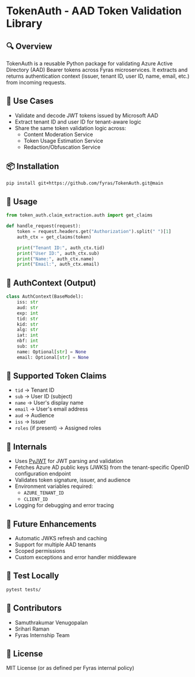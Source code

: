 # TokenAuth - AAD Token Validation Library

## 🔍 Overview

TokenAuth is a reusable Python package for validating Azure Active Directory (AAD) Bearer tokens across Fyras microservices. It extracts and returns authentication context (issuer, tenant ID, user ID, name, email, etc.) from incoming requests.

## 🎯 Use Cases

- Validate and decode JWT tokens issued by Microsoft AAD
- Extract tenant ID and user ID for tenant-aware logic
- Share the same token validation logic across:
  - Content Moderation Service
  - Token Usage Estimation Service
  - Redaction/Obfuscation Service

## 📦 Installation

```bash
pip install git+https://github.com/fyras/TokenAuth.git@main
```

## 🔧 Usage

```python
from token_auth.claim_extraction.auth import get_claims

def handle_request(request):
    token = request.headers.get("Authorization").split(" ")[1]
    auth_ctx = get_claims(token)

    print("Tenant ID:", auth_ctx.tid)
    print("User ID:", auth_ctx.sub)
    print("Name:", auth_ctx.name)
    print("Email:", auth_ctx.email)
```

## 🧱 AuthContext (Output)

```python
class AuthContext(BaseModel):
    iss: str
    aud: str
    exp: int
    tid: str
    kid: str
    alg: str
    iat: int
    nbf: int
    sub: str
    name: Optional[str] = None
    email: Optional[str] = None
```

## 🔐 Supported Token Claims

- `tid` → Tenant ID
- `sub` → User ID (subject)
- `name` → User's display name
- `email` → User's email address
- `aud` → Audience
- `iss` → Issuer
- `roles` (if present) → Assigned roles

## 🔄 Internals

- Uses [PyJWT](https://pyjwt.readthedocs.io/) for JWT parsing and validation
- Fetches Azure AD public keys (JWKS) from the tenant-specific OpenID configuration endpoint
- Validates token signature, issuer, and audience
- Environment variables required:
  - `AZURE_TENANT_ID`
  - `CLIENT_ID`
- Logging for debugging and error tracing

## 📘 Future Enhancements

- Automatic JWKS refresh and caching
- Support for multiple AAD tenants
- Scoped permissions
- Custom exceptions and error handler middleware

## 🧪 Test Locally

```bash
pytest tests/
```

## 👥 Contributors

- Samuthrakumar Venugopalan
- Srihari Raman
- Fyras Internship Team

## 📄 License

MIT License (or as defined per Fyras internal policy)
